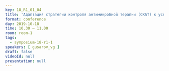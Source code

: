 ```yaml
---
key: 18_R1_01_04
title: 'Адаптация стратегии контроля антимикробной терапии (СКАТ) к условиям многопрофильного стационара: прошлое, настоящее, перспективы'
format: conference
day: 2019-10-18
time: 10.30 – 11.00
room: room-1
tags:
  - symposium-18-r1-1
speakers: [ gusarov_vg ]
draft: false
videoId: null
presentation: null
---
```

